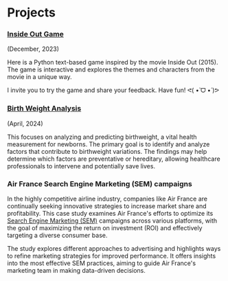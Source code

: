 # Projects


### [Inside Out Game](https://kbatin.github.io/Inside-Out-Game/)
(December, 2023)

Here is a Python text-based game inspired by the movie Inside Out (2015). The game is interactive and explores the themes and characters from the movie in a unique way.

I invite you to try the game and share your feedback. Have fun! ᕙ(  •̀ ᗜ •́  )ᕗ



### [Birth Weight Analysis](https://kbatin.github.io/Modeling-Case-Study/)
(April, 2024)

This focuses on analyzing and predicting birthweight, a vital health measurement for newborns. The primary goal is to identify and analyze factors that contribute to birthweight variations. The findings may help determine which factors are preventative or hereditary, allowing healthcare professionals to intervene and potentially save lives.



### Air France Search Engine Marketing (SEM) campaigns

In the highly competitive airline industry, companies like Air France are continually seeking innovative strategies to increase market share and profitability. This case study examines Air France's efforts to optimize its [Search Engine Marketing (SEM)](https://github.com/kbatin/kbworks.github.io/blob/main/Team%202%20-%20A2%20Model%20Development%20in%20Python%20(1).ipynb) campaigns across various platforms, with the goal of maximizing the return on investment (ROI) and effectively targeting a diverse consumer base.

The study explores different approaches to advertising and highlights ways to refine marketing strategies for improved performance. It offers insights into the most effective SEM practices, aiming to guide Air France's marketing team in making data-driven decisions.



